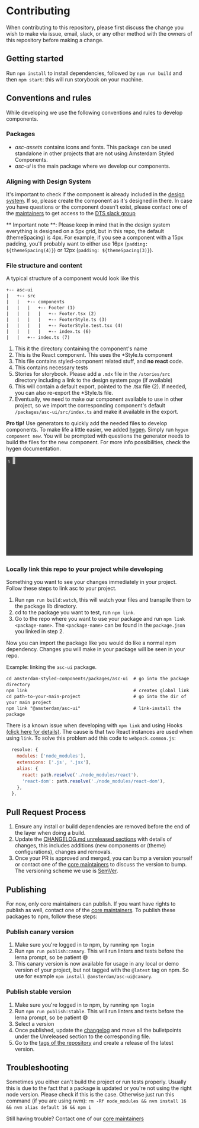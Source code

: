 # Contributing

When contributing to this repository, please first discuss the change you wish to make via issue,
email, slack, or any other method with the owners of this repository before making a change.

## Getting started

Run `npm install` to install dependencies, followed by `npm run build` and then `npm start`: this will run storybook on your machine.

## Conventions and rules

While developing we use the following conventions and rules to develop components.

### Packages

- _asc-assets_ contains icons and fonts. This package can be used standalone in other projects that
  are not using Amsterdam Styled Components.
- _asc-ui_ is the main package where we develop our components.

### <a name="aligning"></a> Aligning with Design System

It's important to check if the component is already included in the [design system](https://designsystem.amsterdam.nl/7awj1hc9f/p/39359e-design-system).
If so, please create the component as it's designed in there. In case you have questions or the component doesn't exist, please contact one of the [maintainers](./MAINTAINERS.md) to get access to the [DTS slack group](https://dstamsterdam.slack.com)

** Important note **: Please keep in mind that in the design system everything is designed on a 5px grid, but in this repo, the default (themeSpacing) is 4px.
For example, if you see a component with a 15px padding, you'll probably want to either use 16px (`padding: ${themeSpacing(4)}`) or 12px (`padding: ${themeSpacing(3)}`).

### File structure and content

A typical structure of a component would look like this

```
+-- asc-ui
|   +-- src
|   |   +-- components
|   |   |   +-- Footer (1)
|   |   |   |   +-- Footer.tsx (2)
|   |   |   |   +-- FooterStyle.ts (3)
|   |   |   |   +-- FooterStyle.test.tsx (4)
|   |   |   |   +-- index.ts (6)
|   |   +-- index.ts (7)
```

1. This it the directory containing the component's name
2. This is the React component. This uses the \*Style.ts component
3. This file contains styled-component related stuff, and **no react** code.
4. This contains necessary tests
5. Stories for storybook. Please add a `.mdx` file in the `/stories/src` directory including a link
   to the design system page (if available)
6. This will contain a default export, pointed to the .tsx file (2). If needed, you can also
   re-export the \*Style.ts file.
7. Eventually, we need to make our component available to use in other project, so we import
   the corresponding component's default `/packages/asc-ui/src/index.ts` and make it available in the export.

**Pro tip!** Use generators to quickly add the needed files to develop components.
To make life a little easier, we added [hygen](https://www.hygen.io/). Simply run
`hygen component new`. You will be prompted with questions the generator needs to build the files
for the new component. For more info possibilities, check the hygen documentation.

![hygen](../media/hygen.gif)

### Locally link this repo to your project while developing

Something you want to see your changes immediately in your project. Follow these steps to link asc
to your project.

1. Run `npm run build:watch`, this will watch your files and transpile them to the package lib
   directory.
2. cd to the package you want to test, run `npm link`.
3. Go to the repo where you want to use your package and run
   `npm link <package-name>`. The `<package-name>` can be found in the `package.json` you linked in
   step 2.

Now you can import the package like you would do like a normal npm dependency. Changes you will make
in your package will be seen in your repo.

Example: linking the `asc-ui` package.

```
cd amsterdam-styled-components/packages/asc-ui  # go into the package directory
npm link                                        # creates global link
cd path-to-your-main-project                    # go into the dir of your main project
npm link "@amsterdam/asc-ui"                    # link-install the package
```

There is a known issue when developing with `npm link` and using Hooks
[(click here for details)](https://reactjs.org/warnings/invalid-hook-call-warning.html). The cause
is that two React instances are used when using `link`. To solve this problem add this code to `webpack.common.js`:

```javascript
  resolve: {
    modules: ['node_modules'],
    extensions: ['.js', '.jsx'],
    alias: {
      react: path.resolve('./node_modules/react'),
      'react-dom': path.resolve('./node_modules/react-dom'),
    },
  },
```

## Pull Request Process

1. Ensure any install or build dependencies are removed before the end of the layer when doing a
   build.
2. Update the [CHANGELOG.md unreleased sections](../CHANGELOG.md#user-content-unreleasedd) with
   details of changes, this includes additions (new components or (theme) configurations), changes
   and removals.
3. Once your PR is approved and merged, you can bump a version yourself or contact one of the
   [core maintainers](./MAINTAINERS.md) to discuss the version to bump. The versioning scheme we
   use is [SemVer](http://semver.org/).

## Publishing

For now, only core maintainers can publish. If you want have rights to publish as well, contact one
of the [core maintainers](./MAINTAINERS.md). To publish these packages to npm, follow these steps:

### Publish canary version

1. Make sure you're logged in to npm, by running `npm login`
2. Run `npm run publish:canary`. This will run linters and tests before the lerna prompt,
   so be patient :smile:
3. This canary version is now available for usage in any local or demo version of your project, but not tagged with the `@latest` tag on npm. So use for example `npm install @amsterdam/asc-ui@canary`.

### Publish stable version

1. Make sure you're logged in to npm, by running `npm login`
2. Run `npm run publish:stable`. This will run linters and tests before the lerna prompt,
   so be patient :smile:
3. Select a version
4. Once published, update the [changelog](../CHANGELOG.md) and move all the bulletpoints under the
   Unreleased section to the corresponding file.
5. Go to the [tags of the repository](https://github.com/Amsterdam/amsterdam-styled-components/tags) and create a release of the latest version.

## Troubleshooting

Sometimes you either can't build the project or run tests properly. Usually this is due to the fact
that a package is updated or you're not using the right node version. Please check if this is the
case. Otherwise just run this command (if you are using nvm):
`rm -Rf node_modules && nvm install 16 && nvm alias default 16 && npm i`

Still having trouble? Contact one of our [core maintainers](./MAINTAINERS.md)
